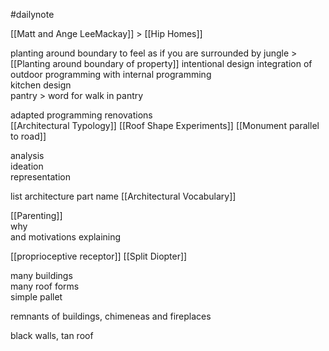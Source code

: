 #dailynote 

[[Matt and Ange LeeMackay]] > [[Hip Homes]]

planting around boundary to feel as if you are surrounded by jungle > [[Planting around boundary of property]]
intentional design integration of outdoor programming with internal programming  
kitchen design  
pantry > word for walk in pantry




adapted programming
renovations  
[[Architectural Typology]]
[[Roof Shape Experiments]]
[[Monument parallel to road]]
  
analysis  
ideation  
representation  
  
list architecture part name [[Architectural Vocabulary]]
  
[[Parenting]]  
why  
and motivations explaining

[[proprioceptive receptor]]
[[Split Diopter]]

many buildings  
many roof forms  
simple pallet  
  
remnants of buildings, chimeneas and fireplaces  
  
black walls, tan roof